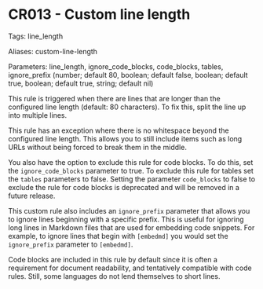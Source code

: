 # CR013 - Custom line length

Tags: line_length

Aliases: custom-line-length

Parameters: line_length, ignore_code_blocks, code_blocks, tables, ignore_prefix
(number; default 80, boolean; default false, boolean; default true, boolean; default
true, string; default nil)

This rule is triggered when there are lines that are longer than the
configured line length (default: 80 characters). To fix this, split the line
up into multiple lines.

This rule has an exception where there is no whitespace beyond the configured
line length. This allows you to still include items such as long URLs without
being forced to break them in the middle.

You also have the option to exclude this rule for code blocks. To
do this, set the `ignore_code_blocks` parameter to true. To exclude this rule
for tables set the `tables` parameters to false.  Setting the parameter
`code_blocks` to false to exclude the rule for code blocks is deprecated and
will be removed in a future release.

This custom rule also includes an `ignore_prefix` parameter that allows you to
ignore lines beginning with a specific prefix. This is useful for ignoring long
lines in Markdown files that are used for embedding code snippets. For example,
to ignore lines that begin with `[embedmd]` you would set the `ignore_prefix`
parameter to `[embedmd]`.

Code blocks are included in this rule by default since it is often a
requirement for document readability, and tentatively compatible with code
rules. Still, some languages do not lend themselves to short lines.
